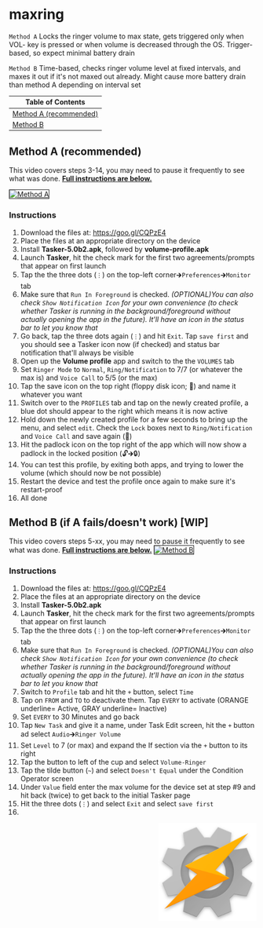 # maxring
`Method A` Locks the ringer volume to max state, gets triggered only when VOL- key is pressed or when volume is decreased through the OS. Trigger-based, so expect minimal battery drain

`Method B` Time-based, checks ringer volume level at fixed intervals, and maxes it out if it's not maxed out already. Might cause more battery drain than method A depending on interval set

| Table of Contents|
| ------------- |
| <a href="#method-a-recommended">Method A (recommended)</a>|
| <a href="#method-b-if-a-fails">Method B</a>|

## Method A (recommended)
This video covers steps 3-14, you may need to pause it frequently to see what was done. **<a href="#instructions">Full instructions are below.</a>**

<a href="http://www.youtube.com/watch?feature=player_embedded&v=5YNqA8xSYPM
" target="_blank"><img src="http://img.youtube.com/vi/5YNqA8xSYPM/0.jpg" 
alt="Method A" width="240" height="180" border="1" /></a>
### Instructions

1. Download the files at: https://goo.gl/CQPzE4
2. Place the files at an appropriate directory on the device
3. Install **Tasker-5.0b2.apk**, followed by **volume-profile.apk**
4. Launch **Tasker**, hit the check mark for the first two agreements/prompts that appear on first launch
5. Tap the the three dots (`⋮`) on the top-left corner🡲`Preferences`🡲`Monitor` tab
6. Make sure that `Run In Foreground` is checked. *(OPTIONAL)You can also check `Show Notification Icon` for your own convenience (to check whether Tasker is running in the background/foreground without actually opening the app in the future). It'll have an icon in the status bar to let you know that*
7. Go back, tap the three dots again (`⋮`) and hit `Exit`. Tap `save first` and you should see a Tasker icon now (if checked) and status bar notification that'll always be visible
8. Open up the **Volume profile** app and switch to the the `VOLUMES` tab
9. Set `Ringer Mode` to `Normal`, `Ring/Notification` to 7/7 (or whatever the max is) and `Voice Call` to 5/5 (or the max)
10. Tap the save icon on the top right (floppy disk icon; 💾) and name it whatever you want
11. Switch over to the `PROFILES` tab and tap on the newly created profile, a blue dot should appear to the right which means it is now active
12. Hold down the newly created profile for a few seconds to bring up the menu, and select `edit`. Check the `Lock` boxes next to `Ring/Notification` and `Voice Call` and save again (💾)
13. Hit the padlock icon on the top right of the app which will now show a padlock in the locked position (🔓🡲🔒)
14. You can test this profile, by exiting both apps, and trying to lower the volume (which should now be not possible)
15. Restart the device and test the profile once again to make sure it's restart-proof
16. All done

## Method B (if A fails/doesn't work) [WIP]
This video covers steps 5-xx, you may need to pause it frequently to see what was done. **<a href="#instructions-1">Full instructions are below.</a>**
<a href="http://www.youtube.com/watch?feature=player_embedded&v=yfJek7yY-sw
" target="_blank"><img src="http://img.youtube.com/vi/yfJek7yY-sw/0.jpg" 
alt="Method B" width="240" height="180" border="1" /></a>
### Instructions

1. Download the files at: https://goo.gl/CQPzE4
2. Place the files at an appropriate directory on the device
3. Install **Tasker-5.0b2.apk**
4. Launch **Tasker**, hit the check mark for the first two agreements/prompts that appear on first launch
5. Tap the the three dots (`⋮`) on the top-left corner🡲`Preferences`🡲`Monitor` tab
6. Make sure that `Run In Foreground` is checked. *(OPTIONAL)You can also check `Show Notification Icon` for your own convenience (to check whether Tasker is running in the background/foreground without actually opening the app in the future). It'll have an icon in the status bar to let you know that*
7. Switch to `Profile` tab and hit the `+` button, select `Time`
8. Tap on `FROM` and `TO` to deactivate them. Tap `EVERY` to activate (ORANGE underline= Active, GRAY underline= Inactive)
9. Set `EVERY` to 30 Minutes and go back
10. Tap `New Task` and give it a name, under Task Edit screen, hit the `+` button ad select `Audio`🡲`Ringer Volume`
11. Set `Level` to 7 (or max) and expand the If section via the `+` button to its right
12. Tap the button to left of the cup and select `Volume-Ringer`
13. Tap the tilde button (`~`) and select `Doesn't Equal` under the Condition Operator screen
14. Under `Value` field enter the max volume for the device set at step #9 and hit back (twice) to get back to the initial Tasker page
15. Hit the three dots (`⋮`) and select `Exit` and select `save first`
16. 

<img src="/images/tasker.png" align=right height="200" width="200">
